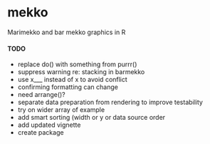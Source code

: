 # mekko
Marimekko and bar mekko graphics in R

#### TODO
* replace do() with something from purrr()
* suppress warning re: stacking in barmekko
* use x___ instead of x to avoid conflict
* confirming formatting can change
* need arrange()?
* separate data preparation from rendering to improve testability
* try on wider array of example
* add smart sorting (width or y or data source order
* add updated vignette
* create package
